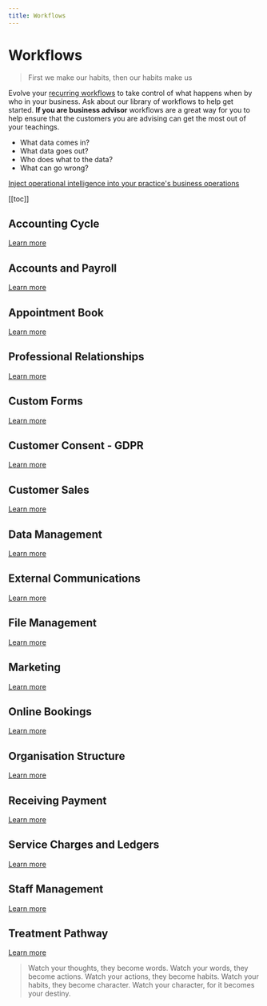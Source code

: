 ```yaml
---
title: Workflows
---
```


# Workflows

> First we make our habits, then our habits make us

Evolve your [recurring workflows](./staff-management/how-to-create-recurring-workflows/) to take control of what happens when by who in your business. Ask about our library of workflows to help get started. **If you are business advisor** workflows are a great way for you to help ensure that the customers you are advising can get the most out of your teachings.

- What data comes in?
- What data goes out?
- Who does what to the data?
- What can go wrong?

[Inject operational intelligence into your practice's business operations](https://drive.google.com/open?id=1r9dQCe5NGNoT_Kaucqs2lxtQGxOWKyz_)

[[toc]]

## Accounting Cycle

[Learn more](./accounting/)

## Accounts and Payroll

[Learn more](./accounts-and-payroll/)

## Appointment Book

[Learn more](./appointment-book/)

## Professional Relationships

[Learn more](./professional-relationships/)

## Custom Forms

[Learn more](./custom-forms/)

## Customer Consent - GDPR

[Learn more](./customer-sales/)

## Customer Sales

[Learn more](./customer-sales/)

## Data Management

[Learn more](./data-management/)

## External Communications

[Learn more](./external-communications/)

## File Management

[Learn more](./file-management/)

## Marketing

[Learn more](./marketing/)

## Online Bookings

[Learn more](./online-booking/)

## Organisation Structure

[Learn more](./organisation-structure/)

## Receiving Payment

[Learn more](./recieving-payment/)

## Service Charges and Ledgers

[Learn more](./service-charges-and-ledgers/)

## Staff Management

[Learn more](./staff-management/)

## Treatment Pathway

[Learn more](./treatment-pathway/)

> Watch your thoughts, they become words. Watch your words, they become actions. Watch your actions, they become habits. Watch your habits, they become character. Watch your character, for it becomes your destiny.
